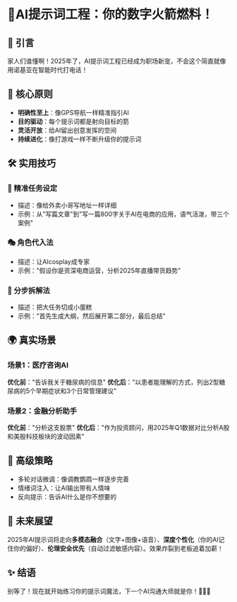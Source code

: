 # 🚀AI提示词工程：你的数字火箭燃料！

## 🌟 引言
家人们谁懂啊！2025年了，AI提示词工程已经成为职场新宠，不会这个简直就像用诺基亚在智能时代打电话！

## 🔑 核心原则
- **明确性至上**：像GPS导航一样精准指引AI
- **目的驱动**：每个提示词都是射向目标的箭
- **灵活开放**：给AI留出创意发挥的空间
- **持续进化**：像打游戏一样不断升级你的提示词

## 🛠️ 实用技巧
### 🎯 精准任务设定
- 描述：像给外卖小哥写地址一样详细
- 示例：从"写篇文章"到"写一篇800字关于AI在电商的应用，语气活泼，带三个案例"

### 🎭 角色代入法
- 描述：让AIcosplay成专家
- 示例："假设你是资深电商运营，分析2025年直播带货趋势"

### 🧩 分步拆解法
- 描述：把大任务切成小蛋糕
- 示例："首先生成大纲，然后展开第二部分，最后总结"

## 🌍 真实场景
### 场景1：医疗咨询AI
**优化前**："告诉我关于糖尿病的信息"
**优化后**："以患者能理解的方式，列出2型糖尿病的5个早期症状和3个日常管理建议"

### 场景2：金融分析助手
**优化前**："分析这支股票"
**优化后**："作为投资顾问，用2025年Q1数据对比分析A股和美股科技板块的波动因素"

## 🚄 高级策略
- 多轮对话微调：像调教鹦鹉一样逐步完善
- 情绪词注入：让AI输出带有人情味
- 反向提示：告诉AI什么是你不想要的

## 🔮 未来展望
2025年AI提示词将走向**多模态融合**（文字+图像+语音）、**深度个性化**（你的AI记住你的偏好）、**伦理安全优先**（自动过滤敏感内容）。效果炸裂到老板追着加薪！

## ✨ 结语
别等了！现在就开始练习你的提示词魔法，下一个AI沟通大师就是你！💪🔥🎉